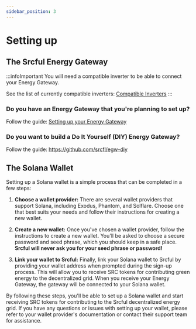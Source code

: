 ```yaml
---
sidebar_position: 3
---
```


# Setting up 

## The Srcful Energy Gateway

:::infoImportant
You will need a compatible inverter to be able to connect your Energy Gateway. 

See the list of currently compatible inverters: [Compatible Inverters](../energy-gateway/1-solaris.md)
:::

### Do you have an Energy Gateway that you're planning to set up?

Follow the guide: [Setting up your Energy Gateway](https://github.com/srcfl/egw-getting-started)

### Do you want to build a Do It Yourself (DIY) Energy Gateway?

Follow the guide: https://github.com/srcfl/egw-diy


## The Solana Wallet

Setting up a Solana wallet is a simple process that can be completed in a few steps:

1. **Choose a wallet provider:** There are several wallet providers that support Solana, including Exodus, Phantom, and Solflare. Choose one that best suits your needs and follow their instructions for creating a new wallet.

2. **Create a new wallet:** Once you've chosen a wallet provider, follow the instructions to create a new wallet. You'll be asked to choose a secure password and seed phrase, which you should keep in a safe place. **Srcful will never ask you for your seed phrase or password!**

3. **Link your wallet to Srcful:** Finally, link your Solana wallet to Srcful by providing your wallet address when prompted during the sign-up process. This will allow you to receive SRC tokens for contributing green energy to the decentralized grid. When you receive your Energy Gateway, the gateway will be connected to your Solana wallet. 

By following these steps, you'll be able to set up a Solana wallet and start receiving SRC tokens for contributing to the Srcful decentralized energy grid. If you have any questions or issues with setting up your wallet, please refer to your wallet provider's documentation or contact their support team for assistance.





